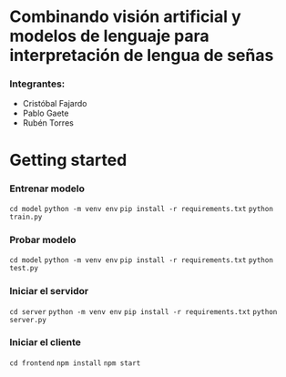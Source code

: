 # Combinando visión artificial y modelos de lenguaje para interpretación de lengua de señas

### Integrantes:

- Cristóbal Fajardo
- Pablo Gaete
- Rubén Torres

# Getting started

### Entrenar modelo
`cd model`
`python -m venv env`
`pip install -r requirements.txt`
`python train.py`

### Probar modelo
`cd model`
`python -m venv env`
`pip install -r requirements.txt`
`python test.py`

### Iniciar el servidor

`cd server`
`python -m venv env`
`pip install -r requirements.txt`
`python server.py`

### Iniciar el cliente

`cd frontend`
`npm install`
`npm start`
